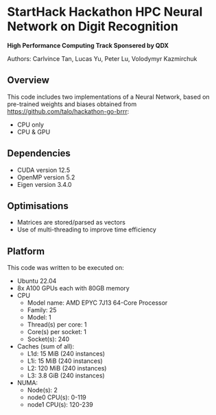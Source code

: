 StartHack Hackathon HPC Neural Network on Digit Recognition
===========================================================

**High Performance Computing Track Sponsered by QDX**

Authors: Carlvince Tan, Lucas Yu, Peter Lu, Volodymyr Kazmirchuk

## Overview
This code includes two implementations of a Neural Network, based on pre-trained weights and biases obtained from https://github.com/talo/hackathon-go-brrr: 
- CPU only
- CPU & GPU

## Dependencies 
- CUDA version 12.5
- OpenMP version 5.2
- Eigen version 3.4.0

## Optimisations
- Matrices are stored/parsed as vectors
- Use of multi-threading to improve time efficiency

## Platform
This code was written to be executed on:
- Ubuntu 22.04
- 8x A100 GPUs each with 80GB memory
- CPU
    - Model name: AMD EPYC 7J13 64-Core Processor
    - Family: 25
    - Model: 1
    - Thread(s) per core: 1
    - Core(s) per socket: 1
    - Socket(s): 240
- Caches (sum of all):
    - L1d: 15 MiB (240 instances)
    - L1i: 15 MiB (240 instances)
    - L2: 120 MiB (240 instances)
    - L3: 3.8 GiB (240 instances)
- NUMA:
    - Node(s): 2
    - node0 CPU(s): 0-119
    - node1 CPU(s): 120-239
